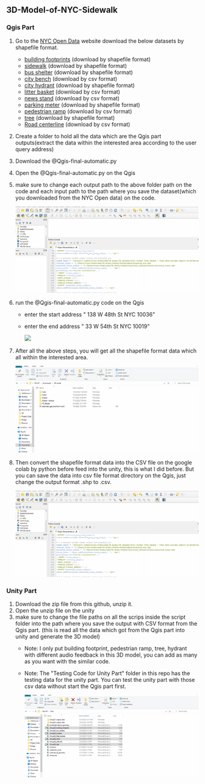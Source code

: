 ## 3D-Model-of-NYC-Sidewalk 
### Qgis Part
1. Go to the [NYC Open Data](https://opendata.cityofnewyork.us/) website download the below datasets by shapefile format. 
   - [building footprints](https://data.cityofnewyork.us/Housing-Development/Building-Footprints/nqwf-w8eh)  (download by shapefile format)
   - [sidewalk](https://data.cityofnewyork.us/City-Government/Sidewalk/vfx9-tbb6)            (download by shapefile format)
   - [bus shelter](https://data.cityofnewyork.us/Transportation/Bus-Stop-Shelters/qafz-7myz)         (download by shapefile format)
   - [city bench](https://data.cityofnewyork.us/Transportation/City-Bench-Locations-Map-/whjh-s3x7)          (download by csv format)
   - [city hydrant](https://data.cityofnewyork.us/Environment/NYCDEP-Citywide-Hydrants/6pui-xhxz)        (download by shapefile format)
   - [litter basket](https://data.cityofnewyork.us/dataset/DSNY-Litter-Basket-Map-/d6m8-cwh9)       (download by csv format)
   - [news stand](https://data.cityofnewyork.us/Transportation/Newsstands/kfum-nzw3)          (download by csv format)
   - [parking meter](https://data.cityofnewyork.us/Transportation/Parking-Meters-GPS-Coordinates-and-Status/5jsj-cq4s)       (download by shapefile format)
   - [pedestrian ramp](https://data.cityofnewyork.us/Transportation/Pedestrian-Ramp-Locations-Map-/u7ws-2dus)     (download by csv format)
   - [tree](https://data.cityofnewyork.us/Environment/2015-Street-Tree-Census-Tree-Data/pi5s-9p35)                (download by shapefile format)
   - [Road centerline](https://data.cityofnewyork.us/City-Government/NYC-Street-Centerline-CSCL-/exjm-f27b)     (download by csv format)
2. Create a folder to hold all the data which are the Qgis part outputs(extract the data within the interested area according to the user query address) 
3. Download the @Qgis-final-automatic.py 
4. Open the @Qgis-final-automatic.py on the Qgis
5. make sure to change each output path to the above folder path on the code and each input path to the path where you save the dataset(which you downloaded from the NYC Open data) on the code. 
    
    <img src="Qgis_Part02.gif">
    
6. run the @Qgis-final-automatic.py  code on the Qgis 
   - enter the start address " 138 W 48th St NYC 10036"
   - enter the end address " 33 W 54th St NYC 10019"
   
     <img src="Qgis_Part01.gif">
 
 7. After all the above steps, you will get all the shapefile format data which all within the interested area. 
   
     <img src="Qgis_Part03.gif">
   
 8. Then convert the shapefile format data into the CSV file on the google colab by python before feed into the unity, this is what I did before. But you can save the data into csv file format directory on the Qgis, just change the output format .shp to .csv. 
    
    <img src="Qgis_Part04.gif">

###  Unity Part
1. Download the zip file from this github, unzip it. 
2. Open the unzip file on the unity 
3. make sure to change the file paths on all the scrips inside the script folder into the path where you save the output with CSV format from the Qgis part. (this is read all the data which got from the Qgis part into unity and generate the 3D model) 
   - Note: I only put building footprint, pedestrian ramp, tree, hydrant with different audio feedback in this 3D model, you can add as many as you want with the similar code. 
   - Note: The "Testing Code for Unity Part" folder in this repo has the testing data for the unity part. You can test the unity part with those csv data without start the Qgis part first. 
  
       <img src="Qgis_Part05.gif">
